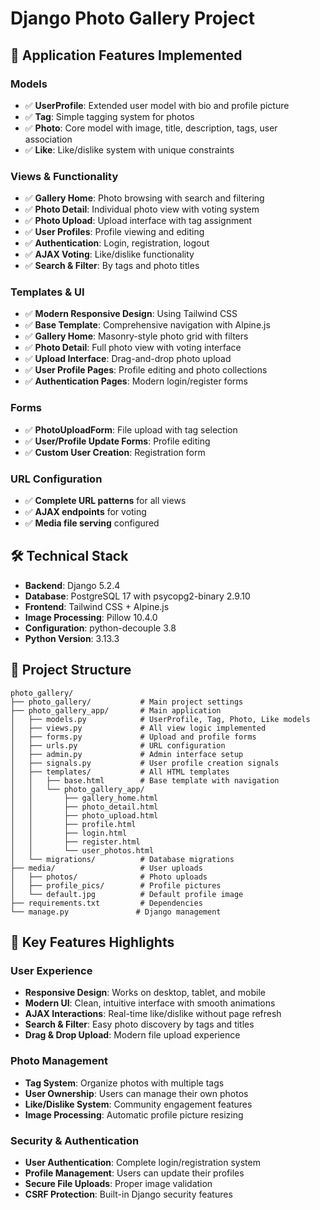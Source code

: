 # Django Photo Gallery Project


## 🚀 Application Features Implemented

### **Models**
- ✅ **UserProfile**: Extended user model with bio and profile picture
- ✅ **Tag**: Simple tagging system for photos
- ✅ **Photo**: Core model with image, title, description, tags, user association
- ✅ **Like**: Like/dislike system with unique constraints

### **Views & Functionality**
- ✅ **Gallery Home**: Photo browsing with search and filtering
- ✅ **Photo Detail**: Individual photo view with voting system
- ✅ **Photo Upload**: Upload interface with tag assignment
- ✅ **User Profiles**: Profile viewing and editing
- ✅ **Authentication**: Login, registration, logout
- ✅ **AJAX Voting**: Like/dislike functionality
- ✅ **Search & Filter**: By tags and photo titles

### **Templates & UI**
- ✅ **Modern Responsive Design**: Using Tailwind CSS
- ✅ **Base Template**: Comprehensive navigation with Alpine.js
- ✅ **Gallery Home**: Masonry-style photo grid with filters
- ✅ **Photo Detail**: Full photo view with voting interface
- ✅ **Upload Interface**: Drag-and-drop photo upload
- ✅ **User Profile Pages**: Profile editing and photo collections
- ✅ **Authentication Pages**: Modern login/register forms

### **Forms**
- ✅ **PhotoUploadForm**: File upload with tag selection
- ✅ **User/Profile Update Forms**: Profile editing
- ✅ **Custom User Creation**: Registration form

### **URL Configuration**
- ✅ **Complete URL patterns** for all views
- ✅ **AJAX endpoints** for voting
- ✅ **Media file serving** configured

## 🛠 Technical Stack

- **Backend**: Django 5.2.4
- **Database**: PostgreSQL 17 with psycopg2-binary 2.9.10
- **Frontend**: Tailwind CSS + Alpine.js
- **Image Processing**: Pillow 10.4.0
- **Configuration**: python-decouple 3.8
- **Python Version**: 3.13.3

## 📁 Project Structure

```
photo_gallery/
├── photo_gallery/           # Main project settings
├── photo_gallery_app/       # Main application
│   ├── models.py            # UserProfile, Tag, Photo, Like models
│   ├── views.py             # All view logic implemented
│   ├── forms.py             # Upload and profile forms
│   ├── urls.py              # URL configuration
│   ├── admin.py             # Admin interface setup
│   ├── signals.py           # User profile creation signals
│   ├── templates/           # All HTML templates
│   │   ├── base.html        # Base template with navigation
│   │   └── photo_gallery_app/
│   │       ├── gallery_home.html
│   │       ├── photo_detail.html
│   │       ├── photo_upload.html
│   │       ├── profile.html
│   │       ├── login.html
│   │       ├── register.html
│   │       └── user_photos.html
│   └── migrations/          # Database migrations
├── media/                   # User uploads
│   ├── photos/              # Photo uploads
│   ├── profile_pics/        # Profile pictures
│   └── default.jpg          # Default profile image
├── requirements.txt         # Dependencies
└── manage.py               # Django management
```

## 🚀 Key Features Highlights

### **User Experience**
- **Responsive Design**: Works on desktop, tablet, and mobile
- **Modern UI**: Clean, intuitive interface with smooth animations
- **AJAX Interactions**: Real-time like/dislike without page refresh
- **Search & Filter**: Easy photo discovery by tags and titles
- **Drag & Drop Upload**: Modern file upload experience

### **Photo Management**
- **Tag System**: Organize photos with multiple tags
- **User Ownership**: Users can manage their own photos
- **Like/Dislike System**: Community engagement features
- **Image Processing**: Automatic profile picture resizing

### **Security & Authentication**
- **User Authentication**: Complete login/registration system
- **Profile Management**: Users can update their profiles
- **Secure File Uploads**: Proper image validation
- **CSRF Protection**: Built-in Django security features

